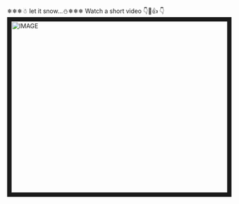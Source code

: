 ❄❄❄☃ let it snow...⛄❄❄❄
Watch a short video 👇🎅👍
                    👇  
<a href="https://www.linkedin.com/feed/update/urn:li:activity:6852414611526864896/" target="_blank"><img src="https://user-images.githubusercontent.com/91973134/147613061-20050f81-c290-4fad-8d67-2358c3e55f71.jpg" alt="IMAGE" width="700" height="400" border="10" /></a>
